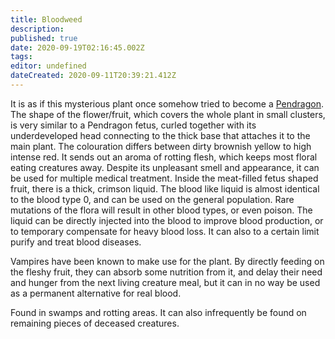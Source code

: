 ```yaml
---
title: Bloodweed
description: 
published: true
date: 2020-09-19T02:16:45.002Z
tags: 
editor: undefined
dateCreated: 2020-09-11T20:39:21.412Z
---
```


It is as if this mysterious plant once somehow tried to become a [Pendragon](/species/pendragon). The shape of the flower/fruit, which covers the whole plant in small clusters, is very similar to a Pendragon fetus, curled together with its underdeveloped head connecting to the thick base that attaches it to the main plant. The colouration differs between dirty brownish yellow to high intense red. It sends out an aroma of rotting flesh, which keeps most floral eating creatures away. Despite its unpleasant smell and appearance, it can be used for multiple medical treatment. Inside the meat-filled fetus shaped fruit, there is a thick, crimson liquid. The blood like liquid is almost identical to the blood type 0, and can be used on the general population. Rare mutations of the flora will result in other blood types, or even poison. The liquid can be directly injected into the blood to improve blood production, or to temporary compensate for heavy blood loss. It can also to a certain limit purify and treat blood diseases.

Vampires have been known to make use for the plant. By directly feeding on the fleshy fruit, they can absorb some nutrition from it, and delay their need and hunger from the next living creature meal, but it can in no way be used as a permanent alternative for real blood.

Found in swamps and rotting areas. It can also infrequently be found on remaining pieces of deceased creatures.